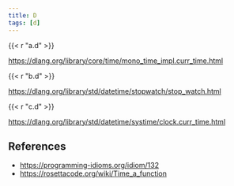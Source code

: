 ```yaml
---
title: D
tags: [d]
---
```


{{< r "a.d" >}}

<https://dlang.org/library/core/time/mono_time_impl.curr_time.html>

{{< r "b.d" >}}

<https://dlang.org/library/std/datetime/stopwatch/stop_watch.html>

{{< r "c.d" >}}

<https://dlang.org/library/std/datetime/systime/clock.curr_time.html>

## References

- <https://programming-idioms.org/idiom/132>
- <https://rosettacode.org/wiki/Time_a_function>
